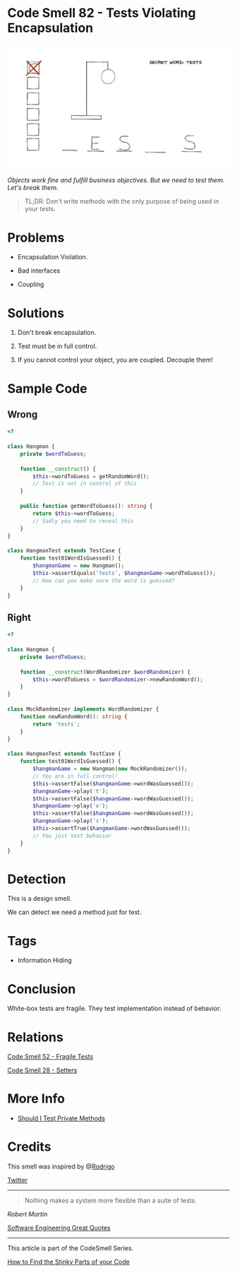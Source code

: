 # Code Smell 82 - Tests Violating Encapsulation

![Code Smell 82 - Tests Violating Encapsulation](Code%20Smell%2082%20-%20Tests%20Violating%20Encapsulation.jpg)

*Objects work fine and fulfill business objectives. But we need to test them. Let's break them.*

> TL;DR: Don't write methods with the only purpose of being used in your tests.

# Problems

- Encapsulation Violation.

- Bad interfaces

- Coupling

# Solutions

1. Don't break encapsulation.

2. Test must be in full control. 

3. If you cannot control your object, you are coupled. Decouple them!

# Sample Code

## Wrong

[Gist Url]: # (https://gist.github.com/mcsee/06757fcedc4c442584f144c68b16d597)
```php
<?

class Hangman {
    private $wordToGuess;

    function __construct() {
        $this->wordToGuess = getRandomWord();
        // Test is not in control of this
    }

    public function getWordToGuess(): string {
        return $this->wordToGuess;
        // Sadly you need to reveal this
    }
}

class HangmanTest extends TestCase {
    function test01WordIsGuessed() {
        $hangmanGame = new Hangman();
        $this->assertEquals('tests', $hangmanGame->wordToGuess());
        // How can you make sure the word is guessed?
    }
}
```

## Right

[Gist Url]: # (https://gist.github.com/mcsee/c2d16cf8f0d533345ec74314c04863ea)
```php
<?

class Hangman {
    private $wordToGuess;

    function __construct(WordRandomizer $wordRandomizer) {
        $this->wordToGuess = $wordRandomizer->newRandomWord();
    }
}

class MockRandomizer implements WordRandomizer {
    function newRandomWord(): string {
        return 'tests';
    }
}

class HangmanTest extends TestCase {
    function test01WordIsGuessed() {
        $hangmanGame = new Hangman(new MockRandomizer());
        // You are in full control!
        $this->assertFalse($hangmanGame->wordWasGuessed());
        $hangmanGame->play('t');
        $this->assertFalse($hangmanGame->wordWasGuessed());
        $hangmanGame->play('e');
        $this->assertFalse($hangmanGame->wordWasGuessed());
        $hangmanGame->play('s');
        $this->assertTrue($hangmanGame->wordWasGuessed());
        // You just test behavior
    }
}
```

# Detection

This is a design smell.

We can detect we need a method just for test.

# Tags

- Information Hiding

# Conclusion

White-box tests are fragile. They test implementation instead of behavior.

# Relations

[Code Smell 52 - Fragile Tests](https://github.com/mcsee/Software-Design-Articles/tree/main/Articles/Code%20Smells/Code%20Smell%2052%20-%20Fragile%20Tests/readme.md)

[Code Smell 28 - Setters](https://github.com/mcsee/Software-Design-Articles/tree/main/Articles/Code%20Smells/Code%20Smell%2028%20-%20Setters/readme.md)

# More Info

- [Should I Test Private Methods](http://shoulditestprivatemethods.com/)

# Credits

This smell was inspired by @[Rodrigo](https://twitter.com/_rodrigomd)

[Twitter](https://twitter.com/1408032157629485056)

* * *

> Nothing makes a system more flexible than a suite of tests.

_Robert Martin_
 
[Software Engineering Great Quotes](https://github.com/mcsee/Software-Design-Articles/tree/main/Articles/Quotes/Software%20Engineering%20Great%20Quotes/readme.md)

* * *

This article is part of the CodeSmell Series.

[How to Find the Stinky Parts of your Code](https://github.com/mcsee/Software-Design-Articles/tree/main/Articles/Code%20Smells/How%20to%20Find%20the%20Stinky%20parts%20of%20your%20Code/readme.md)